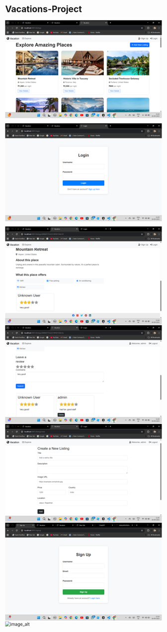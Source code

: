 ﻿# Vacations-Project

![image alt](https://github.com/Ishita345678/Vacations-Project/blob/a13c1ad8726f3e22f2fff85cd24e7272e3aa73c9/Screenshot%20(235).png)

![image alt](https://github.com/Ishita345678/Vacations-Project/blob/8aac3c80e7ba3b75e4b674cde1ceeff670c1a24a/Screenshot%20(237).png)


![image alt](https://github.com/Ishita345678/Vacations-Project/blob/d87651c99d7b7a3dc9aa7e5bd6f8727d14884b5b/Screenshot%20(239).png)
![image_alt](https://github.com/Ishita345678/Vacations-Project/blob/f6b5fb71e6acb1ad922e5a9a6b0af0647ea77797/Screenshot%20(240).png)
![image_alt](https://github.com/Ishita345678/Vacations-Project/blob/770f8583d927186712e105d66be696bc0beadc1a/Screenshot%20(241).png)
![image_alt](https://github.com/Ishita345678/Vacations-Project/blob/780489881841f96194408b68aee3fd934d7c1e44/Screenshot%20(242).png)
![image_alt]((https://github.com/Ishita345678/Vacations-Project/blob/9c371d3b97831a78b2c20de69f17ef8cc0e8a46d/Screenshot%20(243).png))


